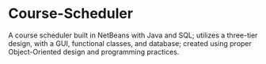 # Course-Scheduler
A course scheduler built in NetBeans with Java and SQL; utilizes a three-tier design, with a GUI, functional classes, and database; created using proper Object-Oriented design and programming practices.
